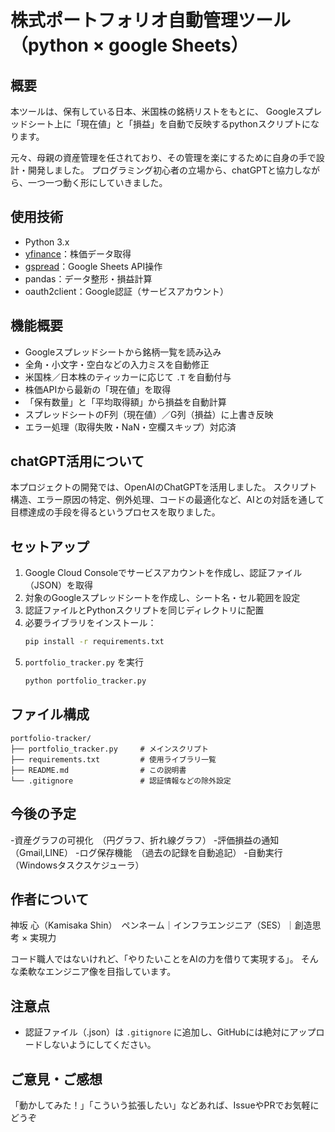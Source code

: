 # 株式ポートフォリオ自動管理ツール（python × google Sheets）

## 概要

本ツールは、保有している日本、米国株の銘柄リストをもとに、
Googleスプレッドシート上に「現在値」と「損益」を自動で反映するpythonスクリプトになります。

元々、母親の資産管理を任されており、その管理を楽にするために自身の手で設計・開発しました。
プログラミング初心者の立場から、chatGPTと協力しながら、一つ一つ動く形にしていきました。

## 使用技術

 - Python 3.x
 - [yfinance](https://pypi.org/project/yfinance/)：株価データ取得
 - [gspread](https://pypi.org/project/gspread/)：Google Sheets API操作
 - pandas：データ整形・損益計算
 - oauth2client：Google認証（サービスアカウント）

## 機能概要

 - Googleスプレッドシートから銘柄一覧を読み込み
 - 全角・小文字・空白などの入力ミスを自動修正
 - 米国株／日本株のティッカーに応じて `.T` を自動付与
 - 株価APIから最新の「現在値」を取得
 - 「保有数量」と「平均取得額」から損益を自動計算
 - スプレッドシートのF列（現在値）／G列（損益）に上書き反映
 - エラー処理（取得失敗・NaN・空欄スキップ）対応済


## chatGPT活用について

本プロジェクトの開発では、OpenAIのChatGPTを活用しました。
スクリプト構造、エラー原因の特定、例外処理、コードの最適化など、AIとの対話を通して目標達成の手段を得るというプロセスを取りました。


## セットアップ
1. Google Cloud Consoleでサービスアカウントを作成し、認証ファイル（JSON）を取得
2. 対象のGoogleスプレッドシートを作成し、シート名・セル範囲を設定
3. 認証ファイルとPythonスクリプトを同じディレクトリに配置
4. 必要ライブラリをインストール：
    ```bash
    pip install -r requirements.txt
    ```
5. `portfolio_tracker.py` を実行
    ```bash
    python portfolio_tracker.py
    ```

## ファイル構成

```
portfolio-tracker/
├── portfolio_tracker.py     # メインスクリプト 
├── requirements.txt         # 使用ライブラリ一覧
├── README.md                # この説明書 
└── .gitignore               # 認証情報などの除外設定
```

## 今後の予定

 -資産グラフの可視化　（円グラフ、折れ線グラフ）
 -評価損益の通知　（Gmail,LINE）
 -ログ保存機能　（過去の記録を自動追記）
 -自動実行（Windowsタスクスケジューラ）

## 作者について

神坂 心（Kamisaka Shin）　ペンネーム｜インフラエンジニア（SES）｜創造思考 × 実現力

コード職人ではないけれど、「やりたいことをAIの力を借りて実現する」。 そんな柔軟なエンジニア像を目指しています。

## 注意点

- 認証ファイル（.json）は `.gitignore` に追加し、GitHubには絶対にアップロードしないようにしてください。

##  ご意見・ご感想

「動かしてみた！」「こういう拡張したい」などあれば、IssueやPRでお気軽にどうぞ